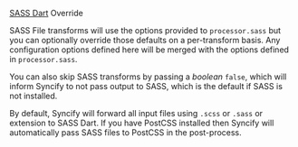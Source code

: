[SASS Dart](https://sass-lang.com/documentation/js-api/) Override

SASS File transforms will use the options provided to `processor.sass` but you can optionally override those defaults on a per-transform basis. Any configuration options defined here will be merged with the options defined in `processor.sass`.

You can also skip SASS transforms by passing a _boolean_ `false`, which will inform Syncify to not pass output to SASS, which is the default if SASS is not installed.

By default, Syncify will forward all input files using `.scss` or `.sass` or extension to SASS Dart. If you have PostCSS installed then Syncify will automatically pass SASS files to PostCSS in the post-process.

